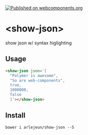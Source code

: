 [![Published on webcomponents.org](https://img.shields.io/badge/webcomponents.org-published-blue.svg)](https://www.webcomponents.org/element/ryanburns23/show-json)

# \<show-json\>

show json w/ syntax higlighting

## Usage
<!--
```
<custom-element-demo>
  <template>
    <script src="../webcomponentsjs/webcomponents-lite.js"></script>
    <link rel="import" href="show-json.html">
    <next-code-block></next-code-block>
  </template>
</custom-element-demo>
```
-->
```html
<show-json json='[
  "Polymer is awesome",
  "So are web-components",
  true,
  1000000,
  false
  ]'></show-json>
```

## Install
```
bower i arlejeun/show-json --S
```

